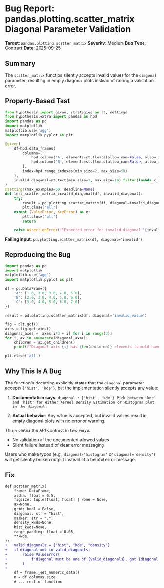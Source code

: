 # Bug Report: pandas.plotting.scatter_matrix Diagonal Parameter Validation

**Target**: `pandas.plotting.scatter_matrix`
**Severity**: Medium
**Bug Type**: Contract
**Date**: 2025-09-25

## Summary

The `scatter_matrix` function silently accepts invalid values for the `diagonal` parameter, resulting in empty diagonal plots instead of raising a validation error.

## Property-Based Test

```python
from hypothesis import given, strategies as st, settings
from hypothesis.extra import pandas as hpd
import pandas as pd
import matplotlib
matplotlib.use('Agg')
import matplotlib.pyplot as plt

@given(
    df=hpd.data_frames(
        columns=[
            hpd.column('A', elements=st.floats(allow_nan=False, allow_infinity=False, min_value=-1e6, max_value=1e6)),
            hpd.column('B', elements=st.floats(allow_nan=False, allow_infinity=False, min_value=-1e6, max_value=1e6)),
        ],
        index=hpd.range_indexes(min_size=2, max_size=50)
    ),
    invalid_diagonal=st.text(min_size=1, max_size=10).filter(lambda x: x not in ['hist', 'kde', 'density'])
)
@settings(max_examples=50, deadline=None)
def test_scatter_matrix_invalid_diagonal(df, invalid_diagonal):
    try:
        result = pd.plotting.scatter_matrix(df, diagonal=invalid_diagonal)
        plt.close('all')
    except (ValueError, KeyError) as e:
        plt.close('all')
        return

    raise AssertionError(f"Expected error for invalid diagonal '{invalid_diagonal}', but got success")
```

**Failing input**: `pd.plotting.scatter_matrix(df, diagonal='invalid')`

## Reproducing the Bug

```python
import pandas as pd
import matplotlib
matplotlib.use('Agg')
import matplotlib.pyplot as plt

df = pd.DataFrame({
    'A': [1.0, 2.0, 3.0, 4.0, 5.0],
    'B': [2.0, 3.0, 4.0, 5.0, 6.0],
    'C': [3.0, 4.0, 5.0, 6.0, 7.0]
})

result = pd.plotting.scatter_matrix(df, diagonal='invalid_value')

fig = plt.gcf()
axes = fig.get_axes()
diagonal_axes = [axes[i*3 + i] for i in range(3)]
for i, ax in enumerate(diagonal_axes):
    children = ax.get_children()
    print(f"Diagonal axis {i} has {len(children)} elements (should have more if diagonal plot was drawn)")

plt.close('all')
```

## Why This Is A Bug

The function's docstring explicitly states that the `diagonal` parameter accepts `{'hist', 'kde'}`, but the implementation silently accepts any value:

1. **Documentation says**: `diagonal : {'hist', 'kde'} Pick between 'kde' and 'hist' for either Kernel Density Estimation or Histogram plot in the diagonal.`

2. **Actual behavior**: Any value is accepted, but invalid values result in empty diagonal plots with no error or warning.

This violates the API contract in two ways:
- No validation of the documented allowed values
- Silent failure instead of clear error messaging

Users who make typos (e.g., `diagonal='histogram'` or `diagonal='density'`) will get silently broken output instead of a helpful error message.

## Fix

```diff
def scatter_matrix(
    frame: DataFrame,
    alpha: float = 0.5,
    figsize: tuple[float, float] | None = None,
    ax=None,
    grid: bool = False,
    diagonal: str = "hist",
    marker: str = ".",
    density_kwds=None,
    hist_kwds=None,
    range_padding: float = 0.05,
    **kwds,
):
+   valid_diagonals = {"hist", "kde", "density"}
+   if diagonal not in valid_diagonals:
+       raise ValueError(
+           f"diagonal must be one of {valid_diagonals}, got {diagonal!r}"
+       )
+
    df = frame._get_numeric_data()
    n = df.columns.size
    # ... rest of function
```